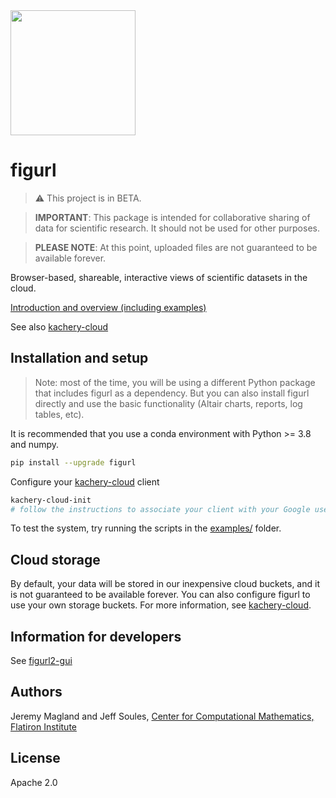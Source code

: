 <img src="./figurl.png" width="200px" />

# figurl

> :warning: This project is in BETA.

> **IMPORTANT**: This package is intended for collaborative sharing of data for scientific research. It should not be used for other purposes.

> **PLEASE NOTE**: At this point, uploaded files are not guaranteed to be available forever.

Browser-based, shareable, interactive views of scientific
datasets in the cloud.

[Introduction and overview (including examples)](./doc/intro.md)

See also [kachery-cloud](https://github.com/flatironinstitute/kachery-cloud)

## Installation and setup

> Note: most of the time, you will be using a different Python package that includes figurl as a dependency. But you can also install figurl directly and use the basic functionality (Altair charts, reports, log tables, etc).

It is recommended that you use a conda environment with Python >= 3.8 and numpy.

```bash
pip install --upgrade figurl
```

Configure your [kachery-cloud](https://github.com/flatironinstitute/kachery-cloud) client

```bash
kachery-cloud-init
# follow the instructions to associate your client with your Google user name on kachery-cloud
```

To test the system, try running the scripts in the [examples/](./examples/) folder.

## Cloud storage

By default, your data will be stored in our inexpensive cloud buckets, and it is not guaranteed to be available forever. You can also configure figurl to use your own storage buckets. For more information, see [kachery-cloud](https://github.com/flatironinstitute/kachery-cloud).

## Information for developers

See [figurl2-gui](https://github.com/scratchrealm/figurl2-gui)

## Authors

Jeremy Magland and Jeff Soules, [Center for Computational Mathematics, Flatiron Institute](https://www.simonsfoundation.org/flatiron/center-for-computational-mathematics)

## License

Apache 2.0
